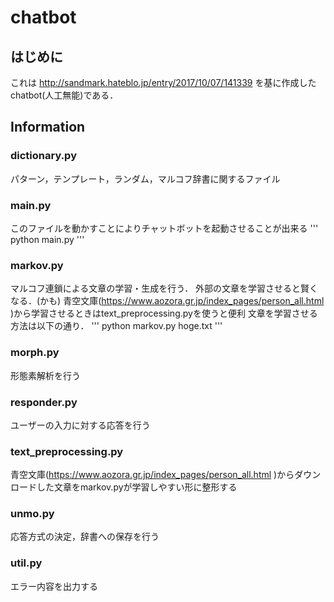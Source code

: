 # chatbot
## はじめに
これは http://sandmark.hateblo.jp/entry/2017/10/07/141339 を基に作成したchatbot(人工無能)である．

## Information
### dictionary.py
パターン，テンプレート，ランダム，マルコフ辞書に関するファイル
### main.py
このファイルを動かすことによりチャットボットを起動させることが出来る
'''
python main.py
'''
### markov.py
マルコフ連鎖による文章の学習・生成を行う．
外部の文章を学習させると賢くなる．(かも)
青空文庫(https://www.aozora.gr.jp/index_pages/person_all.html )から学習させるときはtext_preprocessing.pyを使うと便利
文章を学習させる方法は以下の通り．
'''
python markov.py hoge.txt
'''
### morph.py
形態素解析を行う
### responder.py
ユーザーの入力に対する応答を行う
### text_preprocessing.py
青空文庫(https://www.aozora.gr.jp/index_pages/person_all.html )からダウンロードした文章をmarkov.pyが学習しやすい形に整形する
### unmo.py
応答方式の決定，辞書への保存を行う
### util.py
エラー内容を出力する
